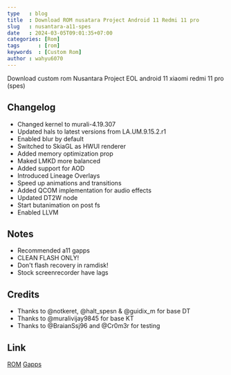 ```yaml
---
type   : blog
title  : Download ROM nusatara Project Android 11 Redmi 11 pro
slug   : nusantara-a11-spes
date   : 2024-03-05T09:01:35+07:00
categories: [Rom]
tags      : [rom]
keywords  : [Custom Rom]
author : wahyu6070
---
```


Download custom rom Nusantara Project EOL android 11 xiaomi redmi 11 pro (spes)


## Changelog
- Changed kernel to murali-4.19.307
- Updated hals to latest versions from LA.UM.9.15.2.r1
- Enabled blur by default
- Switched to SkiaGL as HWUI renderer
- Added memory optimization prop
- Maked LMKD more balanced
- Added support for AOD
- Introduced Lineage Overlays
- Speed up animations and transitions
- Added QCOM implementation for audio effects
- Updated DT2W node
- Start butanimation on post fs
- Enabled LLVM

## Notes
- Recommended a11 gapps
- CLEAN FLASH ONLY!
- Don't flash recovery in ramdisk!
- Stock screenrecorder have lags

## Credits
- Thanks to @notkeret, @halt_spesn & @guidix_m for base DT
- Thanks to @muralivijay9845 for base KT
- Thanks to @BraianSsj96 and @Cr0m3r for testing 

## Link
[ROM](https://sourceforge.net/projects/guidixproject/files/Nusantara/stable/Nusantara_v3.4-11-spes-26022024-UNOFFICIAL-1307.zip/download)
[Gapps](https://litegapps.github.io)


